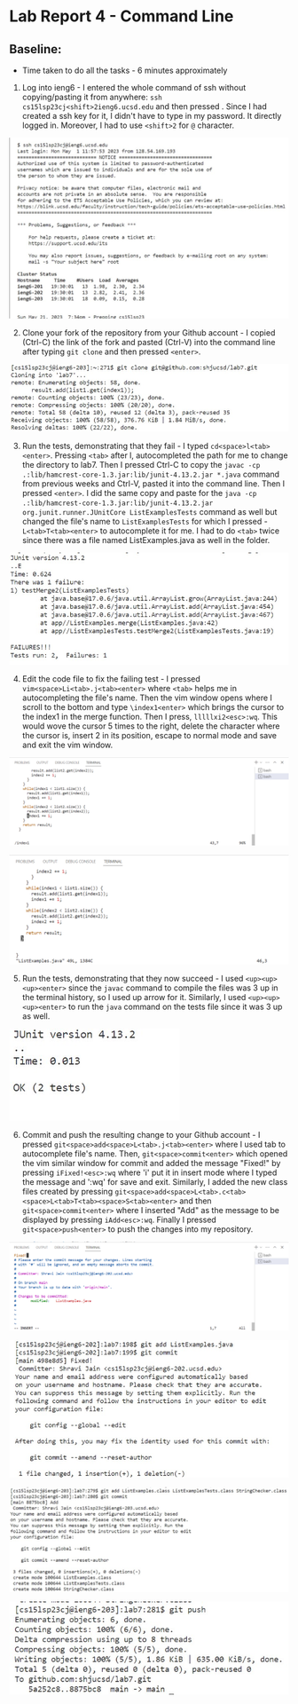 # Lab Report 4 - Command Line

## Baseline:
* Time taken to do all the tasks - 6 minutes approximately
1. Log into ieng6 - I entered the whole command of ssh without copying/pasting it from anywhere: `ssh cs15lsp23cj<shift>2ieng6.ucsd.edu` and then pressed <enter>. 
Since I had created a ssh key for it, I didn't have to type in my password. It directly logged in. Moreover, I had to use `<shift>2` for `@` character.
  
  ![login](login.jpg)
  
2. Clone your fork of the repository from your Github account - I copied (Ctrl-C) the link of the fork and pasted (Ctrl-V) into the command line after typing `git clone` and then pressed `<enter>`.
  
  ![cloning](cloning.jpg)
  
3. Run the tests, demonstrating that they fail - I typed `cd<space>l<tab><enter>`. Pressing `<tab>` after l, autocompleted the path for me to change the directory to lab7. Then I pressed Ctrl-C to copy the `javac -cp .:lib/hamcrest-core-1.3.jar:lib/junit-4.13.2.jar *.java` command from previous weeks and Ctrl-V, pasted it into the command line. Then I pressed `<enter>`. I did the same copy and paste for the `java -cp .:lib/hamcrest-core-1.3.jar:lib/junit-4.13.2.jar org.junit.runner.JUnitCore ListExamplesTests` command as well but changed the file's name to `ListExamplesTests` for which I pressed - `L<tab>T<tab><enter>` to autocomplete it for me. I had to do `<tab>` twice since there was a file named ListExamples.java as well in the folder.
  
  ![tests fail](testingfail.jpg)
  
4. Edit the code file to fix the failing test - I pressed `vim<space>Li<tab>.j<tab><enter>` where `<tab>` helps me in autocompleting the file's name. Then the vim window opens where I scroll to the bottom and type `\index1<enter>` which brings the cursor to the index1 in the merge function. Then I press, `lllllxi2<esc>:wq`. This would wove the cursor 5 times to the right, delete the character where the cursor is, insert 2 in its position, escape to normal mode and save and exit the vim window.
  
  ![fixing](indexsearch.png)
  
  ![fixing](indmodified.png)
  
5. Run the tests, demonstrating that they now succeed - I used `<up><up><up><enter>` since the `javac` command to compile the files was 3 up in the terminal history, so I used up arrow for it. Similarly, I used `<up><up><up><enter>` to run the `java` command on the tests file since it was 3 up as well.
  
  ![fixed](testsuc.jpg)
  
6. Commit and push the resulting change to your Github account - I pressed `git<space>add<space>L<tab>.j<tab><enter>` where I used tab to autocomplete file's name. Then, `git<space>commit<enter>` which opened the vim similar window for commit and added the message "Fixed!" by pressing `iFixed!<esc>:wq` where 'i' put it in insert mode where I typed the message and ':wq' for save and exit. Similarly, I added the new class files created by pressing `git<space>add<space>L<tab>.c<tab><space>L<tab>T<tab><space>S<tab><enter>` and then `git<space>commit<enter>` where I inserted "Add" as the message to be displayed by pressing `iAdd<esc>:wq`. Finally I pressed `git<space>push<enter>` to push the changes into my repository.
  
  ![commit1](comwindow.png)
  
  ![commit2](commit.jpg)
  
  ![commit3](commit2.jpg)
  
  ![push](push.jpg)

  

